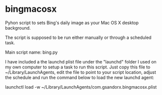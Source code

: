# bingmacosx
Pyhon script to sets Bing's daily image as your Mac OS X desktop background.

The script is supposed to be run either manually or through a scheduled task. 

Main script name: bing.py

I have included a the launchd plist file under the "launchd" folder I used on my own computer to setup a task to run this script. Just copy this file to ~/Library/LaunchAgents, edit the file to point to your script location, adjust the schedule and run the command below to load the new launchd agent:

launchctl load -w ~/Library/LaunchAgents/com.gsandorx.bingmacosx.plist 
